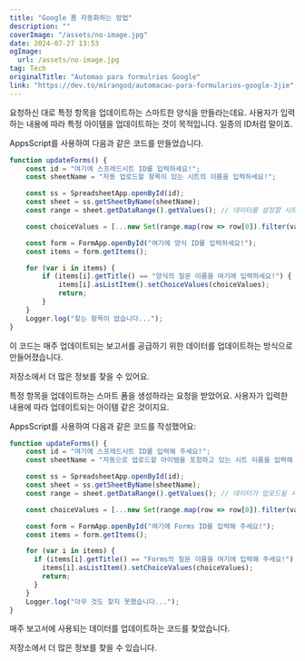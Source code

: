 ```yaml
---
title: "Google 폼 자동화하는 방법"
description: ""
coverImage: "/assets/no-image.jpg"
date: 2024-07-27 13:53
ogImage: 
  url: /assets/no-image.jpg
tag: Tech
originalTitle: "Automao para formulrios Google"
link: "https://dev.to/mirangod/automacao-para-formularios-google-3jie"
---
```



요청하신 대로 특정 항목을 업데이트하는 스마트한 양식을 만들라는데요. 사용자가 입력하는 내용에 따라 특정 아이템을 업데이트하는 것이 목적입니다. 일종의 ID처럼 말이죠.

AppsScript를 사용하여 다음과 같은 코드를 만들었습니다.

```js
function updateForms() {
    const id = "여기에 스프레드시트 ID를 입력하세요!";
    const sheetName = "자동 업로드할 항목이 있는 시트의 이름을 입력하세요!";

    const ss = SpreadsheetApp.openById(id);
    const sheet = ss.getSheetByName(sheetName);
    const range = sheet.getDataRange().getValues(); // 데이터를 설정할 시트를 권장합니다.

    const choiceValues = [...new Set(range.map(row => row[0]).filter(value => value))];

    const form = FormApp.openById("여기에 양식 ID를 입력하세요!");
    const items = form.getItems();

    for (var i in items) {
        if (items[i].getTitle() == "양식의 질문 이름을 여기에 입력하세요!") {
            items[i].asListItem().setChoiceValues(choiceValues);
            return;
        }
    }
    Logger.log("찾는 항목이 없습니다...");
}
```

이 코드는 매주 업데이트되는 보고서를 공급하기 위한 데이터를 업데이트하는 방식으로 만들어졌습니다.

<div class="content-ad"></div>

저장소에서 더 많은 정보를 찾을 수 있어요.

특정 항목을 업데이트하는 스마트 폼을 생성하라는 요청을 받았어요. 사용자가 입력한 내용에 따라 업데이트되는 아이템 같은 것이지요. 

AppsScript를 사용하여 다음과 같은 코드를 작성했어요:

```js
function updateForms() {
    const id = "여기에 스프레드시트 ID를 입력해 주세요!";
    const sheetName = "자동으로 업로드할 아이템을 포함하고 있는 시트 이름을 입력해 주세요!";

    const ss = SpreadsheetApp.openById(id);
    const sheet = ss.getSheetByName(sheetName);
    const range = sheet.getDataRange().getValues(); // 데이터가 업로드될 시트 설정을 권장해요

    const choiceValues = [...new Set(range.map(row => row[0]).filter(value => value))];

    const form = FormApp.openById("여기에 Forms ID를 입력해 주세요!");
    const items = form.getItems();

    for (var i in items) {
      if (items[i].getTitle() == "Forms의 질문 이름을 여기에 입력해 주세요!") {
        items[i].asListItem().setChoiceValues(choiceValues);
        return;
      }
    }
    Logger.log("아무 것도 찾지 못했습니다...");
}
```

<div class="content-ad"></div>

매주 보고서에 사용되는 데이터를 업데이트하는 코드를 찾았습니다.

저장소에서 더 많은 정보를 찾을 수 있습니다.